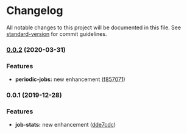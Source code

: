 # Changelog

All notable changes to this project will be documented in this file. See [standard-version](https://github.com/conventional-changelog/standard-version) for commit guidelines.

### [0.0.2](https://github.com/alexander-matsievsky/dash-next/compare/v0.0.1...v0.0.2) (2020-03-31)


### Features

* **periodic-jobs:** new enhancement ([f857071](https://github.com/alexander-matsievsky/dash-next/commit/f85707177e0735065bce38f0eba5a8659485b6a2))

### 0.0.1 (2019-12-28)


### Features

* **job-stats:** new enhancement ([dde7cdc](https://github.com/alexander-matsievsky/dash-next/commit/dde7cdc980544208571b48ce1e3b961ac8c5e216))
